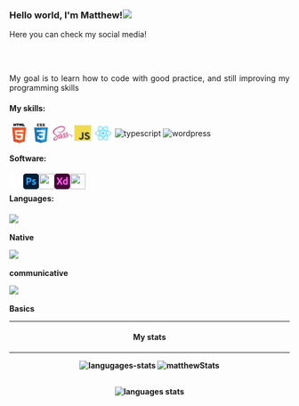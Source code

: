 <h3>Hello world, I'm Matthew! <img align="right" src="https://media3.giphy.com/media/11fHSR7hmRLbkA/giphy.gif?cid=ecf05e47qyxcrlr2vox8w6v19uc3w4e6l0wmf8srflw7b3p6&rid=giphy.gif&ct=g" width="300" > </h3>
<p> Here you can check my social media! </p>

</br>
</br>
<p align="justify">
 My goal is to learn how to code with good practice, and still improving my programming skills
</p>
<h4> My skills: </h4>
<div>
<img align="center" src="https://raw.githubusercontent.com/github/explore/80688e429a7d4ef2fca1e82350fe8e3517d3494d/topics/html/html.png"  width="35" height="35" alt="html" />
<img align="center" src="https://raw.githubusercontent.com/github/explore/80688e429a7d4ef2fca1e82350fe8e3517d3494d/topics/css/css.png"   width="35" height="35" alt="css" />
<img align="center" src="https://raw.githubusercontent.com/github/explore/80688e429a7d4ef2fca1e82350fe8e3517d3494d/topics/sass/sass.png"  width="35" height="35" alt="sass" />
<img align="center" src="https://raw.githubusercontent.com/github/explore/80688e429a7d4ef2fca1e82350fe8e3517d3494d/topics/javascript/javascript.png"  width="30" height="28" alt="javascript" />
<img align="center" src="https://raw.githubusercontent.com/github/explore/80688e429a7d4ef2fca1e82350fe8e3517d3494d/topics/react/react.png" width="35" height="35" alt="react" />
<img align="center" src="https://cdn-icons-png.flaticon.com/512/5968/5968381.png" width="35" height="35" alt="typescript" />
<img align="center" src="https://cdn-icons-png.flaticon.com/512/174/174881.png" width="35" height="35" alt="wordpress" />
<div />
<h4> Software: </h4>
<div>
<img align="left" src="https://raw.githubusercontent.com/Aakarsh-B/trying-repos/master/github.svg"   width="25" height="25">
<img align="left" src="https://raw.githubusercontent.com/Aakarsh-B/trying-repos/master/photoshop.png" width="28" height="28">
<img align="left" src="https://upload.wikimedia.org/wikipedia/commons/thumb/f/fb/Adobe_Illustrator_CC_icon.svg/2101px-Adobe_Illustrator_CC_icon.svg.png"  width="28" height="28" />
<img align="left" src="https://raw.githubusercontent.com/Aakarsh-B/trying-repos/master/adobexd.png"  width="28" height="28">
<img align="left" src="https://camo.githubusercontent.com/a86a8278da4c5b5a43330e1ea28e6ba050007a837128b5dff5b35d5ff0f1248a/68747470733a2f2f63646e2d696d616765732d312e6d656469756d2e636f6d2f6d61782f313630302f312a365867664443566e3831415958363858766432492d674032782e706e67"  width="28" height="28" />
  
  </div>
  </br>
  <div align="left">
    <h4> Languages: <h4/>
      <div align="left">
        <div>
        <img style="width:32px;" src="https://upload.wikimedia.org/wikipedia/en/1/12/Flag_of_Poland.svg" />
        <p>Native</p>
        <img style="width:32px;" src="https://upload.wikimedia.org/wikipedia/en/thumb/a/ae/Flag_of_the_United_Kingdom.svg/1200px-Flag_of_the_United_Kingdom.svg.png" />
        <p>communicative</p>
        <img style="width:32px;" src="https://upload.wikimedia.org/wikipedia/commons/thumb/9/9a/Flag_of_Spain.svg/2560px-Flag_of_Spain.svg.png" />
        <p>Basics</p>
       </div>
        <hr>
        <div align="center">
        <h4>
          My stats
        </h4>
          <div>
        <hr>
      </div>
          <div >
            <img src="https://streak-stats.demolab.com?user=h4rdPL&theme=dark&border_radius=4" style="margin-bottom: 30px;" alt="langugages-stats"/>
  

  <img src="https://github-readme-stats.vercel.app/api?username=h4rdPL&show_icons=true&theme=dark"  style="margin-bottom: 30px;" alt="matthewStats" />
    <br />
  <img src="https://github-readme-stats.vercel.app/api/top-langs/?username=h4rdPL&layout=compact&theme=dark" alt="languages stats" />
          </div>
  </div>
  

   
</br>
</br>


